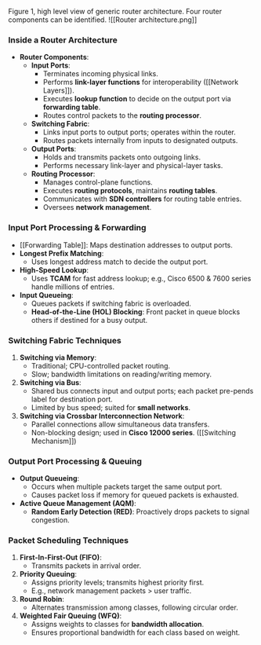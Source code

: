 Figure 1, high level view of generic router architecture. Four router components can be identified.
![[Router architecture.png]]
### Inside a Router Architecture

- **Router Components**:
    - **Input Ports**:
        - Terminates incoming physical links.
        - Performs **link-layer functions** for interoperability ([[Network Layers]]).
        - Executes **lookup function** to decide on the output port via **forwarding table**.
        - Routes control packets to the **routing processor**.
    - **Switching Fabric**:
        - Links input ports to output ports; operates within the router.
        - Routes packets internally from inputs to designated outputs.
    - **Output Ports**:
        - Holds and transmits packets onto outgoing links.
        - Performs necessary link-layer and physical-layer tasks.
    - **Routing Processor**:
        - Manages control-plane functions.
        - Executes **routing protocols**, maintains **routing tables**.
        - Communicates with **SDN controllers** for routing table entries.
        - Oversees **network management**.

### Input Port Processing & Forwarding

- [[Forwarding Table]]: Maps destination addresses to output ports.
- **Longest Prefix Matching**:
    - Uses longest address match to decide the output port.
- **High-Speed Lookup**:
    - Uses **TCAM** for fast address lookup; e.g., Cisco 6500 & 7600 series handle millions of entries.
- **Input Queueing**:
    - Queues packets if switching fabric is overloaded.
    - **Head-of-the-Line (HOL) Blocking**: Front packet in queue blocks others if destined for a busy output.

### Switching Fabric Techniques

1. **Switching via Memory**:
    - Traditional; CPU-controlled packet routing.
    - Slow; bandwidth limitations on reading/writing memory.
2. **Switching via Bus**:
    - Shared bus connects input and output ports; each packet pre-pends label for destination port.
    - Limited by bus speed; suited for **small networks**.
3. **Switching via Crossbar Interconnection Network**:
    - Parallel connections allow simultaneous data transfers.
    - Non-blocking design; used in **Cisco 12000 series**.
([[Switching Mechanism]])
### Output Port Processing & Queuing

- **Output Queueing**:
    - Occurs when multiple packets target the same output port.
    - Causes packet loss if memory for queued packets is exhausted.
- **Active Queue Management (AQM)**:
    - **Random Early Detection (RED)**: Proactively drops packets to signal congestion.

### Packet Scheduling Techniques

1. **First-In-First-Out (FIFO)**:
    - Transmits packets in arrival order.
2. **Priority Queuing**:
    - Assigns priority levels; transmits highest priority first.
    - E.g., network management packets > user traffic.
3. **Round Robin**:
    - Alternates transmission among classes, following circular order.
4. **Weighted Fair Queuing (WFQ)**:
    - Assigns weights to classes for **bandwidth allocation**.
    - Ensures proportional bandwidth for each class based on weight.